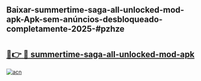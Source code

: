 ## Baixar-summertime-saga-all-unlocked-mod-apk-Apk-sem-anúncios-desbloqueado-completamente-2025-#pzhze

# <h2><a href="https://ainizakaria.my?title=summertime-saga-all-unlocked-mod-apk&ref=20M">🔗👉 🔴 summertime-saga-all-unlocked-mod-apk</a></h2>

[![acn](https://github.com/user-attachments/assets/0f9c940e-d8b0-45ae-aac7-cd30a18b3e1c)](https://ainizakaria.my?title=summertime-saga-all-unlocked-mod-apk&ref=20M)

